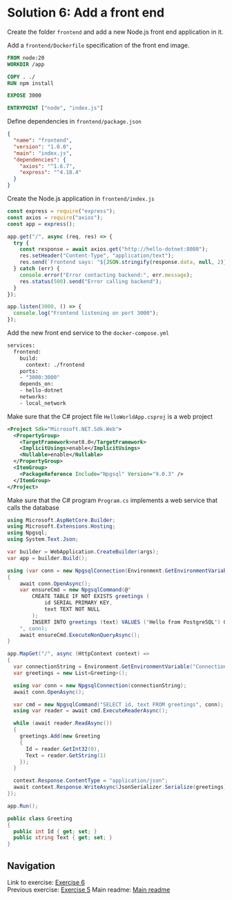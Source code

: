 # Solution 6: Add a front end

Create the folder `frontend` and add a new Node.js front end application in it.

Add a `frontend/Dockerfile` specification of the front end image.

```Dockerfile
FROM node:20
WORKDIR /app

COPY . ./
RUN npm install

EXPOSE 3000

ENTRYPOINT ["node", "index.js"]
```

Define dependencies in `frontend/package.json`

```json
{
  "name": "frontend",
  "version": "1.0.0",
  "main": "index.js",
  "dependencies": {
    "axios": "^1.6.7",
    "express": "^4.18.4"
  }
}
```

Create the Node.js application in `frontend/index.js`

```javascript
const express = require("express");
const axios = require("axios");
const app = express();

app.get("/", async (req, res) => {
  try {
    const response = await axios.get("http://hello-dotnet:8080");
    res.setHeader("Content-Type", "application/text");
    res.send(`Frontend says: "${JSON.stringify(response.data, null, 2)}"`);
  } catch (err) {
    console.error("Error contacting backend:", err.message);
    res.status(500).send("Error calling backend");
  }
});

app.listen(3000, () => {
  console.log("Frontend listening on port 3000");
});
```

Add the new front end service to the `docker-compose.yml`

```Dockerfile
services:
  frontend:
    build:
      context: ./frontend
    ports:
    - "3000:3000"
    depends_on:
    - hello-dotnet
    networks:
    - local_network
```

Make sure that the C# project file `HelloWorldApp.csproj` is a web project

```xml
<Project Sdk="Microsoft.NET.Sdk.Web">
  <PropertyGroup>
    <TargetFramework>net8.0</TargetFramework>
    <ImplicitUsings>enable</ImplicitUsings>
    <Nullable>enable</Nullable>
  </PropertyGroup>
  <ItemGroup>
    <PackageReference Include="Npgsql" Version="9.0.3" />
  </ItemGroup>
</Project>
```

Make sure that the C# program `Program.cs` implements a web service that calls the database

```C#
using Microsoft.AspNetCore.Builder;
using Microsoft.Extensions.Hosting;
using Npgsql;
using System.Text.Json;

var builder = WebApplication.CreateBuilder(args);
var app = builder.Build();

using (var conn = new NpgsqlConnection(Environment.GetEnvironmentVariable("ConnectionStrings__DefaultConnection")))
{
    await conn.OpenAsync();
    var ensureCmd = new NpgsqlCommand(@"
        CREATE TABLE IF NOT EXISTS greetings (
            id SERIAL PRIMARY KEY,
            text TEXT NOT NULL
        );
        INSERT INTO greetings (text) VALUES ('Hello from PostgreSQL') ON CONFLICT DO NOTHING;
    ", conn);
    await ensureCmd.ExecuteNonQueryAsync();
}

app.MapGet("/", async (HttpContext context) =>
{
  var connectionString = Environment.GetEnvironmentVariable("ConnectionStrings__DefaultConnection");
  var greetings = new List<Greeting>();

  using var conn = new NpgsqlConnection(connectionString);
  await conn.OpenAsync();

  var cmd = new NpgsqlCommand("SELECT id, text FROM greetings", conn);
  using var reader = await cmd.ExecuteReaderAsync();

  while (await reader.ReadAsync())
  {
    greetings.Add(new Greeting
    {
      Id = reader.GetInt32(0),
      Text = reader.GetString(1)
    });
  }

  context.Response.ContentType = "application/json";
  await context.Response.WriteAsync(JsonSerializer.Serialize(greetings));
});

app.Run();

public class Greeting
{
  public int Id { get; set; }
  public string Text { get; set; }
}
```

## Navigation

Link to exercise: [Exercise 6](../../exercise-6.md)  
Previous exercise: [Exercise 5](../../exercise-5.md) 
Main readme: [Main readme](../../README.md)
